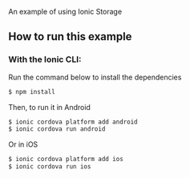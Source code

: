 An example of using Ionic Storage

## How to run this example

### With the Ionic CLI:

Run the command below to install the dependencies

```bash
$ npm install
```

Then, to run it in Android

```bash
$ ionic cordova platform add android
$ ionic cordova run android
```

Or in iOS

```bash
$ ionic cordova platform add ios
$ ionic cordova run ios
```
